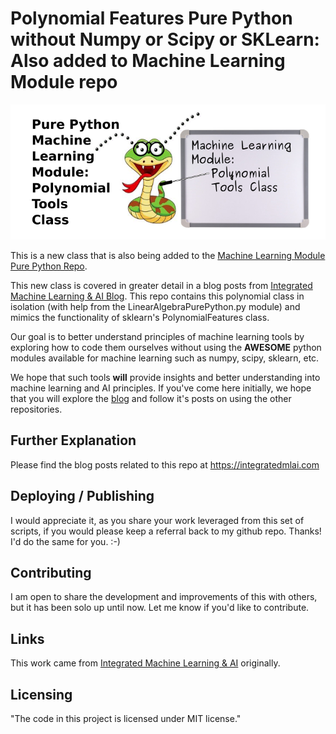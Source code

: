 # Polynomial Features Pure Python without Numpy or Scipy or SKLearn: Also added to Machine Learning Module repo

![Polynomial Features Pure Python](https://github.com/ThomIves/PolynomialFeatures/blob/master/Machine_Learning_Module_Polynomial_Tools_Class_Post_Title.png)

This is a new class that is also being added to the [Machine Learning Module Pure Python Repo](https://github.com/ThomIves/MachineLearningModulePurePy). 

This new class is covered in greater detail in a blog posts from [Integrated Machine Learning & AI Blog](https://integratedmlai.com/pure-python-machine-learning-module-polynomial-tools-class/). This repo contains this polynomial class in isolation (with help from the LinearAlgebraPurePython.py module) and mimics the functionality of sklearn's PolynomialFeatures class.

Our goal is to better understand principles of machine learning tools by exploring how to code them ourselves  without using the **AWESOME** python modules available for machine learning such as numpy, scipy, sklearn, etc.

We hope that such tools **will** provide insights and better understanding into machine learning and AI principles. If you've come here initially, we hope that you will explore the [blog](https://integratedmlai.com) and follow it's posts on using the other repositories. 

## Further Explanation

Please find the blog posts related to this repo at https://integratedmlai.com


## Deploying / Publishing

I would appreciate it, as you share your work leveraged from this set of scripts, if you would please keep a referral back to my github repo. Thanks! I'd do the same for you. :-)

## Contributing

I am open to share the development and improvements of this with others, but it has been solo up until now. Let me know if you'd like to contribute.

## Links

This work came from [Integrated Machine Learning & AI](https://integratedmlai.com) originally.

## Licensing

"The code in this project is licensed under MIT license."
